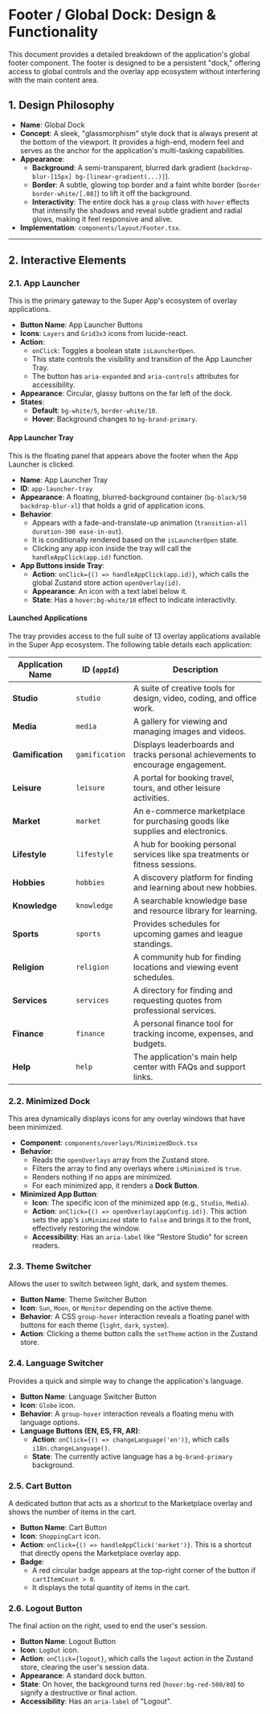 # Footer / Global Dock: Design &amp; Functionality

This document provides a detailed breakdown of the application's global footer component. The footer is designed to be a persistent "dock," offering access to global controls and the overlay app ecosystem without interfering with the main content area.

## 1. Design Philosophy

-   **Name**: Global Dock
-   **Concept**: A sleek, "glassmorphism" style dock that is always present at the bottom of the viewport. It provides a high-end, modern feel and serves as the anchor for the application's multi-tasking capabilities.
-   **Appearance**:
    -   **Background**: A semi-transparent, blurred dark gradient (`backdrop-blur-[15px] bg-[linear-gradient(...)]`).
    -   **Border**: A subtle, glowing top border and a faint white border (`border border-white/[.08]`) to lift it off the background.
    -   **Interactivity**: The entire dock has a `group` class with `hover` effects that intensify the shadows and reveal subtle gradient and radial glows, making it feel responsive and alive.
-   **Implementation**: `components/layout/Footer.tsx`.

---

## 2. Interactive Elements

### 2.1. App Launcher

This is the primary gateway to the Super App's ecosystem of overlay applications.

-   **Button Name**: App Launcher Buttons
-   **Icons**: `Layers` and `Grid3x3` icons from lucide-react.
-   **Action**:
    -   `onClick`: Toggles a boolean state `isLauncherOpen`.
    -   This state controls the visibility and transition of the App Launcher Tray.
    -   The button has `aria-expanded` and `aria-controls` attributes for accessibility.
-   **Appearance**: Circular, glassy buttons on the far left of the dock.
-   **States**:
    -   **Default**: `bg-white/5`, `border-white/10`.
    -   **Hover**: Background changes to `bg-brand-primary`.

#### App Launcher Tray

This is the floating panel that appears above the footer when the App Launcher is clicked.

-   **Name**: App Launcher Tray
-   **ID**: `app-launcher-tray`
-   **Appearance**: A floating, blurred-background container (`bg-black/50 backdrop-blur-xl`) that holds a grid of application icons.
-   **Behavior**:
    -   Appears with a fade-and-translate-up animation (`transition-all duration-300 ease-in-out`).
    -   It is conditionally rendered based on the `isLauncherOpen` state.
    -   Clicking any app icon inside the tray will call the `handleAppClick(app.id)` function.
-   **App Buttons inside Tray**:
    -   **Action**: `onClick={() => handleAppClick(app.id)}`, which calls the global Zustand store action `openOverlay(id)`.
    -   **Appearance**: An icon with a text label below it.
    -   **State**: Has a `hover:bg-white/10` effect to indicate interactivity.

#### Launched Applications

The tray provides access to the full suite of 13 overlay applications available in the Super App ecosystem. The following table details each application:

| Application Name | ID (`appId`)   | Description                                                              |
| ---------------- | -------------- | ------------------------------------------------------------------------ |
| **Studio**       | `studio`       | A suite of creative tools for design, video, coding, and office work.      |
| **Media**        | `media`        | A gallery for viewing and managing images and videos.                    |
| **Gamification** | `gamification` | Displays leaderboards and tracks personal achievements to encourage engagement. |
| **Leisure**      | `leisure`      | A portal for booking travel, tours, and other leisure activities.        |
| **Market**       | `market`       | An e-commerce marketplace for purchasing goods like supplies and electronics. |
| **Lifestyle**    | `lifestyle`    | A hub for booking personal services like spa treatments or fitness sessions. |
| **Hobbies**      | `hobbies`      | A discovery platform for finding and learning about new hobbies.         |
| **Knowledge**    | `knowledge`    | A searchable knowledge base and resource library for learning.           |
| **Sports**       | `sports`       | Provides schedules for upcoming games and league standings.              |
| **Religion**     | `religion`     | A community hub for finding locations and viewing event schedules.       |
| **Services**     | `services`     | A directory for finding and requesting quotes from professional services.  |
| **Finance**      | `finance`      | A personal finance tool for tracking income, expenses, and budgets.      |
| **Help**         | `help`         | The application's main help center with FAQs and support links.          |


### 2.2. Minimized Dock

This area dynamically displays icons for any overlay windows that have been minimized.

-   **Component**: `components/overlays/MinimizedDock.tsx`
-   **Behavior**:
    -   Reads the `openOverlays` array from the Zustand store.
    -   Filters the array to find any overlays where `isMinimized` is `true`.
    -   Renders nothing if no apps are minimized.
    -   For each minimized app, it renders a **Dock Button**.
-   **Minimized App Button**:
    -   **Icon**: The specific icon of the minimized app (e.g., `Studio`, `Media`).
    -   **Action**: `onClick={() => openOverlay(appConfig.id)}`. This action sets the app's `isMinimized` state to `false` and brings it to the front, effectively restoring the window.
    -   **Accessibility**: Has an `aria-label` like "Restore Studio" for screen readers.

### 2.3. Theme Switcher

Allows the user to switch between light, dark, and system themes.

-   **Button Name**: Theme Switcher Button
-   **Icon**: `Sun`, `Moon`, or `Monitor` depending on the active theme.
-   **Behavior**: A CSS `group-hover` interaction reveals a floating panel with buttons for each theme (`light`, `dark`, `system`).
-   **Action**: Clicking a theme button calls the `setTheme` action in the Zustand store.

### 2.4. Language Switcher

Provides a quick and simple way to change the application's language.

-   **Button Name**: Language Switcher Button
-   **Icon**: `Globe` icon.
-   **Behavior**: A `group-hover` interaction reveals a floating menu with language options.
-   **Language Buttons (EN, ES, FR, AR)**:
    -   **Action**: `onClick={() => changeLanguage('en')}`, which calls `i18n.changeLanguage()`.
    -   **State**: The currently active language has a `bg-brand-primary` background.

### 2.5. Cart Button

A dedicated button that acts as a shortcut to the Marketplace overlay and shows the number of items in the cart.

-   **Button Name**: Cart Button
-   **Icon**: `ShoppingCart` icon.
-   **Action**: `onClick={() => handleAppClick('market')}`. This is a shortcut that directly opens the Marketplace overlay app.
-   **Badge**:
    -   A red circular badge appears at the top-right corner of the button if `cartItemCount > 0`.
    -   It displays the total quantity of items in the cart.

### 2.6. Logout Button

The final action on the right, used to end the user's session.

-   **Button Name**: Logout Button
-   **Icon**: `LogOut` icon.
-   **Action**: `onClick={logout}`, which calls the `logout` action in the Zustand store, clearing the user's session data.
-   **Appearance**: A standard dock button.
-   **State**: On hover, the background turns red (`hover:bg-red-500/80`) to signify a destructive or final action.
-   **Accessibility**: Has an `aria-label` of "Logout".